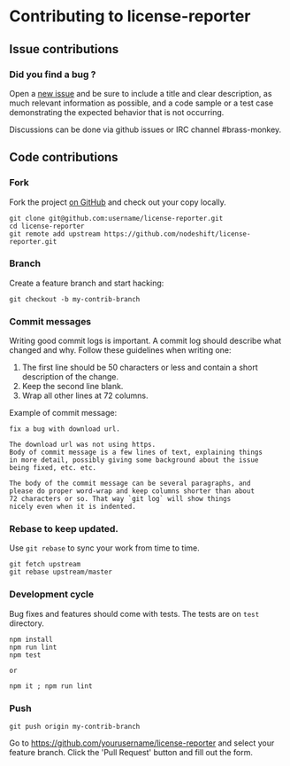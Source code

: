 # Contributing to license-reporter

## Issue contributions

### Did you find a bug ?

Open a [new issue](https://github.com/nodeshift/license-reporter/issues/new)
and be sure to include a title and clear description, as much relevant information
as possible, and a code sample or a test case demonstrating the expected behavior
that is not occurring.

Discussions can be done via github issues or IRC channel #brass-monkey.

## Code contributions

### Fork

Fork the project [on GitHub](https://github.com/nodeshift/license-reporter)
and check out your copy locally.

```
git clone git@github.com:username/license-reporter.git
cd license-reporter
git remote add upstream https://github.com/nodeshift/license-reporter.git
```

### Branch

Create a feature branch and start hacking:

```
git checkout -b my-contrib-branch
```

### Commit messages

Writing good commit logs is important. A commit log should describe what
changed and why. Follow these guidelines when writing one:

1. The first line should be 50 characters or less and contain a short
   description of the change.
2. Keep the second line blank.
3. Wrap all other lines at 72 columns.

Example of commit message:

```
fix a bug with download url.

The download url was not using https.
Body of commit message is a few lines of text, explaining things
in more detail, possibly giving some background about the issue
being fixed, etc. etc.

The body of the commit message can be several paragraphs, and
please do proper word-wrap and keep columns shorter than about
72 characters or so. That way `git log` will show things
nicely even when it is indented.
```

### Rebase to keep updated.

Use `git rebase` to sync your work from time to time.

```
git fetch upstream
git rebase upstream/master
```

### Development cycle

Bug fixes and features should come with tests.
The tests are on `test` directory.

```
npm install
npm run lint
npm test

or

npm it ; npm run lint
```

### Push

```
git push origin my-contrib-branch
```

Go to https://github.com/yourusername/license-reporter and select your feature branch.
Click the 'Pull Request' button and fill out the form.